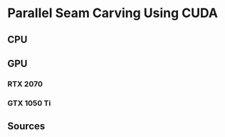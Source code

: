 # Parallel Seam Carving Using CUDA

## CPU



## GPU



### RTX 2070



### GTX 1050 Ti


## Sources
